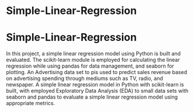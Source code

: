 # Simple-Linear-Regression

# Simple-Linear-Regression

In this project, a simple linear regression model using Python is built and evaluated.
The scikit-learn module is employed for calculating the linear regression while using pandas for data management, and seaborn for plotting.
An Advertising data set to pis used to predict sales revenue based on advertising spending through mediums such as TV, radio, and newspaper.
A simple linear regression model in Python with scikit-learn is built, with employed Exploratory Data Analysis (EDA) to small data sets with seaborn and pandas to evaluate a simple linear regression model using appropriate metrics.
